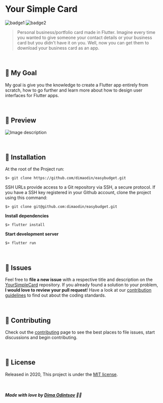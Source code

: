 # Your Simple Card

![badge1](https://img.shields.io/badge/dart-%230175C2.svg?style=for-the-badge&logo=dart&logoColor=white) ![badge2](https://img.shields.io/badge/Flutter-%2302569B.svg?style=for-the-badge&logo=Flutter&logoColor=white)
> Personal business/portfolio card made in Flutter. 
> Imagine every time you wanted to give someone your contact details or your business card but you didn't have it on you.
> Well, now you can get them to download your business card as an app.

<br>

## 🥅 My Goal

My goal is give you the knowledge to create a Flutter app entirely from scratch, how to go further and learn more about how to design user interfaces for Flutter apps.

<br>

## 🚀 Preview

![Image description](https://i.imgur.com/m2mY9wy.png) 

<br>

## :construction_worker: Installation

At the root of the Project run:

```
$> git clone https://github.com/dimaodin/easybudget.git
```

SSH URLs provide access to a Git repository via SSH, a secure protocol. If you have a SSH key registered in your Github account, clone the project using this command:

```
$> git clone git@github.com:dimaodin/easybudget.git
```

**Install dependencies**

```
$> flutter install
```

**Start development server**

```
$> flutter run
```

<br>

## :bug: Issues

Feel free to **file a new issue** with a respective title and description on the [YourSimpleCard](https://github.com/dimaodin/YourSimpleCard/issues) repository. If you already found a solution to your problem, **I would love to review your pull request**! Have a look at our [contribution guidelines](https://github.com/dimaodin/YourSimpleCard/blob/master/CONTRIBUTING.md) to find out about the coding standards.

<br>

## :tada: Contributing

Check out the [contributing](https://github.com/dimaodin/YourSimpleCard/blob/master/CONTRIBUTING.md) page to see the best places to file issues, start discussions and begin contributing.

<br>

## :closed_book: License

Released in 2020,
This project is under the [MIT license](https://github.com/dimaodin/YourSimpleCard/blob/master/LICENSE).

<br>

##### Made with love by [Dima Odintsov](https://github.com/DimaOdin) 💜🚀
